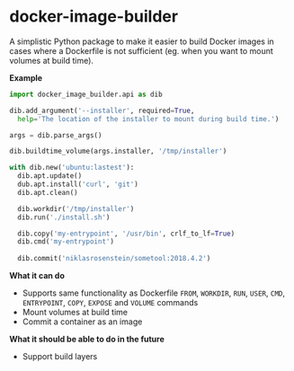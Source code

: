 # docker-image-builder

A simplistic Python package to make it easier to build Docker images in
cases where a Dockerfile is not sufficient (eg. when you want to mount
volumes at build time).

__Example__

```python
import docker_image_builder.api as dib

dib.add_argument('--installer', required=True,
  help='The location of the installer to mount during build time.')

args = dib.parse_args()

dib.buildtime_volume(args.installer, '/tmp/installer')

with dib.new('ubuntu:lastest'):
  dib.apt.update()
  dub.apt.install('curl', 'git')
  dib.apt.clean()

  dib.workdir('/tmp/installer')
  dib.run('./install.sh')

  dib.copy('my-entrypoint', '/usr/bin', crlf_to_lf=True)
  dib.cmd('my-entrypoint')
  
  dib.commit('niklasrosenstein/sometool:2018.4.2')
```

__What it can do__

* Supports same functionality as Dockerfile `FROM`, `WORKDIR`, `RUN`, `USER`,
  `CMD`, `ENTRYPOINT`, `COPY`, `EXPOSE` and `VOLUME` commands
* Mount volumes at build time
* Commit a container as an image

__What it should be able to do in the future__

* Support build layers
